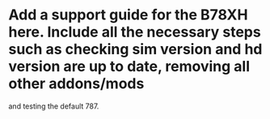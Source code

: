 # Add a support guide for the B78XH here. Include all the necessary steps such as checking sim version and hd version are up to date, removing all other addons/mods<br>
and testing the default 787.
